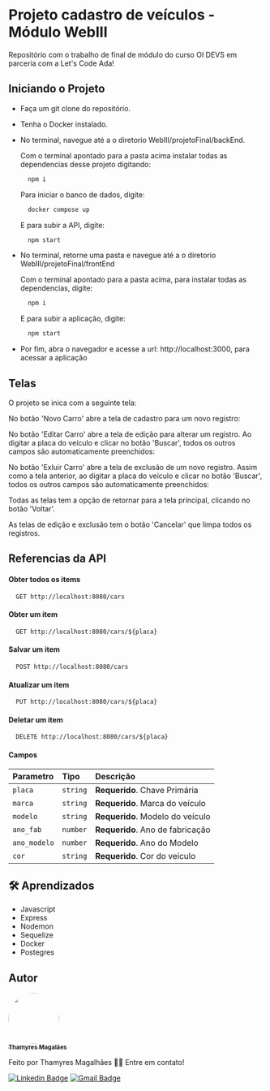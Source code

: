 
# Projeto cadastro de veículos - Módulo WebIII

Repositório com o trabalho de final de módulo do curso OI DEVS em parceria com a Let's Code Ada!




## Iniciando o Projeto

- Faça um git clone do repositório.
- Tenha o Docker instalado.
- No terminal, navegue até a o diretorio WebIII/projetoFinal/backEnd.

  Com o terminal apontado para a pasta acima instalar todas as dependencias desse projeto digitando:

  ```bash
    npm i
  ```
  Para iniciar o banco de dados, digite: 
  ```bash
    docker compose up
  ```
  E para subir a API, digite: 

  ```bash
    npm start
  ```

- No terminal, retorne uma pasta e navegue até a o diretorio WebIII/projetoFinal/frontEnd
    
  Com o terminal apontado para a pasta acima, para instalar todas as dependencias, digite: 

    ```bash
      npm i
    ```
  E para subir a aplicação, digite: 

    ```bash
      npm start
    ```
- Por fim, abra o navegador e acesse a url: http://localhost:3000, para acessar a aplicação
## Telas

O projeto se inica com a seguinte tela: 



No botão 'Novo Carro' abre a tela de cadastro para um novo registro:



No botão 'Editar Carro' abre a tela de edição para alterar um registro. Ao digitar a placa do veículo e clicar no botão 'Buscar', todos os outros campos são automaticamente preenchidos: 



No botão 'Exluir Carro' abre a tela de exclusão de um novo registro. Assim como a tela anterior, ao digitar a placa do veículo e clicar no botão 'Buscar', todos os outros campos são automaticamente preenchidos:



Todas as telas tem a opção de retornar para a tela principal, clicando no botão 'Voltar'.

As telas de edição e exclusão tem o botão 'Cancelar' que limpa todos os registros.



## Referencias da API

#### Obter todos os items

```http
  GET http://localhost:8080/cars
```
#### Obter um item

```http
  GET http://localhost:8080/cars/${placa}
```
#### Salvar um item

```http
  POST http://localhost:8080/cars
```
#### Atualizar um item

```http
  PUT http://localhost:8080/cars/${placa}
```
#### Deletar um item

```http
  DELETE http://localhost:8080/cars/${placa}
```

#### Campos

| Parametro | Tipo     | Descrição                |
| :-------- | :------- | :------------------------- |
| `placa` | `string` | **Requerido**. Chave Primária |
| `marca` | `string` | **Requerido**. Marca do veículo |
| `modelo` | `string` | **Requerido**. Modelo do veículo |
| `ano_fab` | `number` | **Requerido**. Ano de fabricação |
| `ano_modelo` | `number` | **Requerido**. Ano do Modelo |
| `cor` | `string` | **Requerido**. Cor do veículo |


## 🛠️ Aprendizados

- Javascript
- Express
- Nodemon
- Sequelize
- Docker
- Postegres

## Autor

<a href="https://www.linkedin.com/in/thamyres-magalhaes/">
 <img style="border-radius: 50%;" src="https://avatars.githubusercontent.com/u/24790794?v=4" width="100px;" alt=""/>
 <br />
 <sub><b>Thamyres Magalães</b></sub></a> <a href="https://www.linkedin.com/in/thamyres-magalhaes/" title="LinkedIn"></a>
 
Feito por Thamyres Magalhães 👋🏽 Entre em contato!

[![Linkedin Badge](https://img.shields.io/badge/-Thamyres-blue?style=flat-square&logo=Linkedin&logoColor=white&link=https://www.linkedin.com/in/thamyres-magalhaes/)](https://www.linkedin.com/in/thamyres-magalhaes/)
[![Gmail Badge](https://img.shields.io/badge/-pink.thamyres@gmail.com-c14438?style=flat-square&logo=Gmail&logoColor=white&link=mailto:pink.thamyres@gmail.com)](mailto:pink.thamyres@gmail.com)
